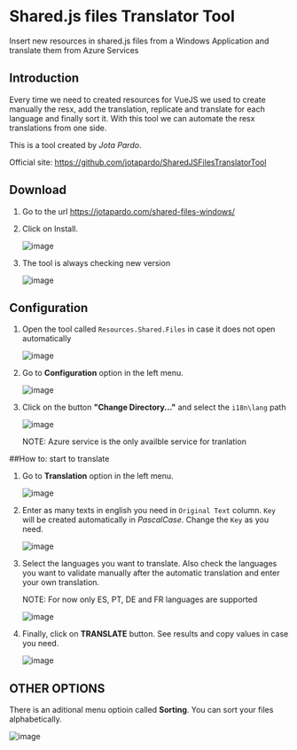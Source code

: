 # Shared.js files Translator Tool

Insert new resources in shared.js files from a Windows Application and translate them from Azure Services

## Introduction

Every time we need to created resources for VueJS we used to create manually the resx, add the translation, replicate and translate for each language and finally sort it. With this tool we can automate the resx translations from one side.

This is a tool created by _Jota Pardo_. 

Official site: https://github.com/jotapardo/SharedJSFilesTranslatorTool


## Download

1. Go to the url https://jotapardo.com/shared-files-windows/ 
1. Click on Install.

   ![image](https://github.com/user-attachments/assets/398e6fd7-a03d-4db2-a10c-a1e0fe340696)

1. The tool is always checking new version

   ![image](https://github.com/user-attachments/assets/be64bdcc-614d-4ffd-940c-5b7eed1317c0)


## Configuration
1. Open the tool called `Resources.Shared.Files` in case it does not open automatically

   ![image](https://github.com/user-attachments/assets/7312c0b1-9086-479e-892f-da68c3c5d856)


1. Go to **Configuration** option in the left menu.

   ![image](https://github.com/user-attachments/assets/80007302-7a9e-45e7-a144-ea7f64b2eff8)


1. Click on the button **"Change Directory..."** and select the `i18n\lang` path

   ![image](https://github.com/user-attachments/assets/67d72580-6170-4dcb-a83a-30ee524b5d89)


   NOTE: Azure service is the only availble service for tranlation

##How to: start to translate

1. Go to **Translation** option in the left menu.

   ![image](https://github.com/user-attachments/assets/c212acdc-fb35-4682-b3d2-78d201def49e)


1. Enter as many texts in english you need in `Original Text` column. `Key` will be created automatically in _PascalCase_. Change the `Key` as you need.

   ![image](https://github.com/user-attachments/assets/cccfdf39-1907-4977-98ac-0ef10ca3aae0)


1. Select the languages you want to translate. Also check the languages you want to validate manually after the automatic translation and enter your own translation.

   NOTE: For now only ES, PT, DE and FR languages are supported

   ![image](https://github.com/user-attachments/assets/4ca61482-f626-4ef5-bdcf-442d6eaed41b)


1. Finally, click on **TRANSLATE** button. See results and copy values in case you need.

   ![image](https://github.com/user-attachments/assets/ca2123ea-2f0e-4e11-962c-702dd6b7a921)


## OTHER OPTIONS

There is an aditional menu optioin called **Sorting**. You can sort your files alphabetically.

![image](https://github.com/user-attachments/assets/64c874f6-2a24-4a83-99b5-233feb9d1b75)

